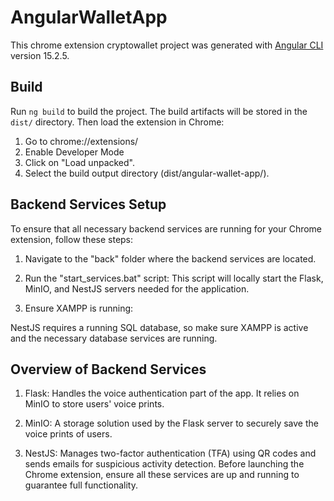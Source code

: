 # AngularWalletApp

This chrome extension cryptowallet project was generated with [Angular CLI](https://github.com/angular/angular-cli) version 15.2.5.

## Build

Run `ng build` to build the project. The build artifacts will be stored in the `dist/` directory.
Then load the extension in Chrome:
   1. Go to chrome://extensions/
   2. Enable Developer Mode
   3. Click on "Load unpacked".
   4. Select the build output directory (dist/angular-wallet-app/).

## Backend Services Setup
To ensure that all necessary backend services are running for your Chrome extension, follow these steps:

1. Navigate to the "back" folder where the backend services are located.

2. Run the "start_services.bat" script: This script will locally start the Flask, MinIO, and NestJS servers needed for the application.

3. Ensure XAMPP is running:

NestJS requires a running SQL database, so make sure XAMPP is active and the necessary database services are running.

## Overview of Backend Services
1. Flask:
Handles the voice authentication part of the app. It relies on MinIO to store users' voice prints.

2. MinIO:
A storage solution used by the Flask server to securely save the voice prints of users.

3. NestJS:
Manages two-factor authentication (TFA) using QR codes and sends emails for suspicious activity detection.
Before launching the Chrome extension, ensure all these services are up and running to guarantee full functionality.